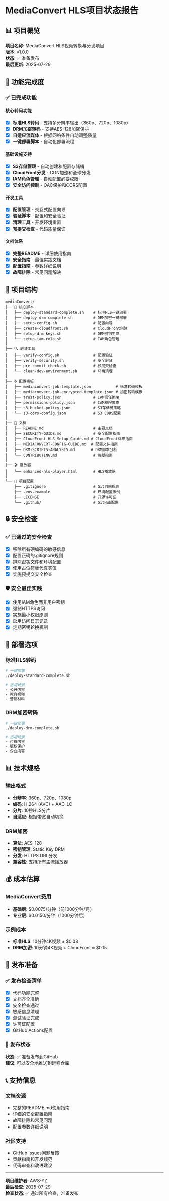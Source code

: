 # MediaConvert HLS项目状态报告

## 📊 项目概览

**项目名称**: MediaConvert HLS视频转换与分发项目  
**版本**: v1.0.0  
**状态**: ✅ 准备发布  
**最后更新**: 2025-07-29  

## 🎯 功能完成度

### ✅ 已完成功能

#### 核心转码功能
- [x] **标准HLS转码** - 支持多分辨率输出（360p、720p、1080p）
- [x] **DRM加密转码** - 支持AES-128加密保护
- [x] **自适应流媒体** - 根据网络条件自动调整质量
- [x] **一键部署脚本** - 自动化部署流程

#### 基础设施支持
- [x] **S3存储管理** - 自动创建和配置存储桶
- [x] **CloudFront分发** - CDN加速和全球分发
- [x] **IAM角色管理** - 自动配置必要权限
- [x] **安全访问控制** - OAC保护和CORS配置

#### 开发工具
- [x] **配置管理** - 交互式配置向导
- [x] **验证脚本** - 配置和安全验证
- [x] **清理工具** - 开发环境重置
- [x] **预提交检查** - 代码质量保证

#### 文档体系
- [x] **完整README** - 详细使用指南
- [x] **安全指南** - 最佳实践文档
- [x] **配置指南** - 参数详细说明
- [x] **故障排除** - 常见问题解决

## 📁 项目结构

```
mediaConvert/
├── 🚀 核心脚本
│   ├── deploy-standard-complete.sh    # 标准HLS一键部署
│   ├── deploy-drm-complete.sh         # DRM加密一键部署
│   ├── setup-config.sh                # 配置向导
│   ├── create-cloudfront.sh           # CloudFront创建
│   ├── setup-drm-keys.sh              # DRM密钥生成
│   └── setup-iam-role.sh              # IAM角色管理
│
├── 🔍 验证工具
│   ├── verify-config.sh               # 配置验证
│   ├── verify-security.sh             # 安全验证
│   ├── pre-commit-check.sh            # 预提交检查
│   └── clean-dev-environment.sh       # 环境清理
│
├── ⚙️ 配置模板
│   ├── mediaconvert-job-template.json           # 标准转码模板
│   ├── mediaconvert-job-encrypted-template.json # 加密转码模板
│   ├── trust-policy.json              # IAM信任策略
│   ├── permissions-policy.json        # IAM权限策略
│   ├── s3-bucket-policy.json          # S3存储桶策略
│   └── s3-cors-config.json            # S3 CORS配置
│
├── 📝 文档
│   ├── README.md                      # 主要文档
│   ├── SECURITY-GUIDE.md              # 安全配置指南
│   ├── CloudFront-HLS-Setup-Guide.md # CloudFront详细指南
│   ├── MEDIACONVERT-CONFIG-GUIDE.md  # 配置文件指南
│   ├── DRM-SCRIPTS-ANALYSIS.md       # DRM脚本分析
│   └── CONTRIBUTING.md                # 贡献指南
│
├── 🎬 播放器
│   └── enhanced-hls-player.html       # HLS播放器
│
└── 🔧 项目配置
    ├── .gitignore                     # Git忽略规则
    ├── .env.example                   # 环境配置示例
    ├── LICENSE                        # 开源许可证
    └── .github/                       # GitHub配置
```

## 🔒 安全检查

### ✅ 已通过的安全检查
- [x] 移除所有硬编码的敏感信息
- [x] 配置正确的.gitignore规则
- [x] 排除密钥文件和环境配置
- [x] 使用占位符替代真实值
- [x] 实施预提交安全检查

### 🛡️ 安全最佳实践
- [x] 使用IAM角色而非用户密钥
- [x] 强制HTTPS访问
- [x] 实施最小权限原则
- [x] 启用访问日志记录
- [x] 定期密钥轮换机制

## 🚀 部署选项

### 标准HLS转码
```bash
# 一键部署
./deploy-standard-complete.sh

# 适用场景
- 公开内容
- 教育视频
- 营销材料
```

### DRM加密转码
```bash
# 一键部署
./deploy-drm-complete.sh

# 适用场景
- 付费内容
- 版权保护
- 企业内容
```

## 📊 技术规格

### 输出格式
- **分辨率**: 360p、720p、1080p
- **编码**: H.264 (AVC) + AAC-LC
- **分片**: 10秒HLS分片
- **自适应**: 根据带宽自动切换

### DRM加密
- **算法**: AES-128
- **密钥管理**: Static Key DRM
- **分发**: HTTPS URL分发
- **兼容性**: 支持所有主流播放器

## 💰 成本估算

### MediaConvert费用
- **基础层**: $0.0075/分钟（前1000分钟/月）
- **专业层**: $0.0150/分钟（1000分钟后）

### 示例成本
- **标准HLS**: 10分钟4K视频 ≈ $0.08
- **DRM加密**: 10分钟4K视频 + CloudFront ≈ $0.15

## 🎉 发布准备

### ✅ 发布检查清单
- [x] 代码功能完整
- [x] 文档齐全准确
- [x] 安全检查通过
- [x] 敏感信息清理
- [x] 测试验证完成
- [x] 许可证配置
- [x] GitHub Actions配置

### 🚀 发布状态
**状态**: ✅ 准备发布到GitHub  
**建议**: 可以安全地推送到远程仓库

## 📞 支持信息

### 文档资源
- 完整的README.md使用指南
- 详细的安全配置指南
- 故障排除和常见问题
- 配置参数详细说明

### 社区支持
- GitHub Issues问题反馈
- 贡献指南和开发规范
- 代码审查和改进建议

---

**项目维护者**: AWS-YZ  
**最后检查**: 2025-07-29  
**检查状态**: ✅ 通过所有检查，准备发布
